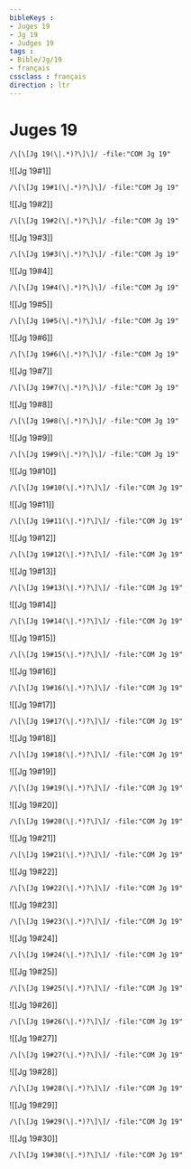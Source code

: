 ```yaml
---
bibleKeys : 
- Juges 19
- Jg 19
- Judges 19
tags : 
- Bible/Jg/19
- français
cssclass : français
direction : ltr
---
```


# Juges 19

```query
/\[\[Jg 19(\|.*)?\]\]/ -file:"COM Jg 19"
```



![[Jg 19#1]]

```query
/\[\[Jg 19#1(\|.*)?\]\]/ -file:"COM Jg 19"
```

![[Jg 19#2]]

```query
/\[\[Jg 19#2(\|.*)?\]\]/ -file:"COM Jg 19"
```

![[Jg 19#3]]

```query
/\[\[Jg 19#3(\|.*)?\]\]/ -file:"COM Jg 19"
```

![[Jg 19#4]]

```query
/\[\[Jg 19#4(\|.*)?\]\]/ -file:"COM Jg 19"
```

![[Jg 19#5]]

```query
/\[\[Jg 19#5(\|.*)?\]\]/ -file:"COM Jg 19"
```

![[Jg 19#6]]

```query
/\[\[Jg 19#6(\|.*)?\]\]/ -file:"COM Jg 19"
```

![[Jg 19#7]]

```query
/\[\[Jg 19#7(\|.*)?\]\]/ -file:"COM Jg 19"
```

![[Jg 19#8]]

```query
/\[\[Jg 19#8(\|.*)?\]\]/ -file:"COM Jg 19"
```

![[Jg 19#9]]

```query
/\[\[Jg 19#9(\|.*)?\]\]/ -file:"COM Jg 19"
```

![[Jg 19#10]]

```query
/\[\[Jg 19#10(\|.*)?\]\]/ -file:"COM Jg 19"
```

![[Jg 19#11]]

```query
/\[\[Jg 19#11(\|.*)?\]\]/ -file:"COM Jg 19"
```

![[Jg 19#12]]

```query
/\[\[Jg 19#12(\|.*)?\]\]/ -file:"COM Jg 19"
```

![[Jg 19#13]]

```query
/\[\[Jg 19#13(\|.*)?\]\]/ -file:"COM Jg 19"
```

![[Jg 19#14]]

```query
/\[\[Jg 19#14(\|.*)?\]\]/ -file:"COM Jg 19"
```

![[Jg 19#15]]

```query
/\[\[Jg 19#15(\|.*)?\]\]/ -file:"COM Jg 19"
```

![[Jg 19#16]]

```query
/\[\[Jg 19#16(\|.*)?\]\]/ -file:"COM Jg 19"
```

![[Jg 19#17]]

```query
/\[\[Jg 19#17(\|.*)?\]\]/ -file:"COM Jg 19"
```

![[Jg 19#18]]

```query
/\[\[Jg 19#18(\|.*)?\]\]/ -file:"COM Jg 19"
```

![[Jg 19#19]]

```query
/\[\[Jg 19#19(\|.*)?\]\]/ -file:"COM Jg 19"
```

![[Jg 19#20]]

```query
/\[\[Jg 19#20(\|.*)?\]\]/ -file:"COM Jg 19"
```

![[Jg 19#21]]

```query
/\[\[Jg 19#21(\|.*)?\]\]/ -file:"COM Jg 19"
```

![[Jg 19#22]]

```query
/\[\[Jg 19#22(\|.*)?\]\]/ -file:"COM Jg 19"
```

![[Jg 19#23]]

```query
/\[\[Jg 19#23(\|.*)?\]\]/ -file:"COM Jg 19"
```

![[Jg 19#24]]

```query
/\[\[Jg 19#24(\|.*)?\]\]/ -file:"COM Jg 19"
```

![[Jg 19#25]]

```query
/\[\[Jg 19#25(\|.*)?\]\]/ -file:"COM Jg 19"
```

![[Jg 19#26]]

```query
/\[\[Jg 19#26(\|.*)?\]\]/ -file:"COM Jg 19"
```

![[Jg 19#27]]

```query
/\[\[Jg 19#27(\|.*)?\]\]/ -file:"COM Jg 19"
```

![[Jg 19#28]]

```query
/\[\[Jg 19#28(\|.*)?\]\]/ -file:"COM Jg 19"
```

![[Jg 19#29]]

```query
/\[\[Jg 19#29(\|.*)?\]\]/ -file:"COM Jg 19"
```

![[Jg 19#30]]

```query
/\[\[Jg 19#30(\|.*)?\]\]/ -file:"COM Jg 19"
```

